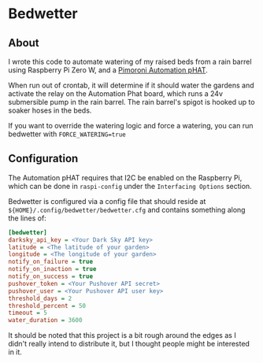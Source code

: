 
# Bedwetter

## About

I wrote this code to automate watering of my raised beds from a rain barrel using
Raspberry Pi Zero W, and a [Pimoroni Automation pHAT](https://shop.pimoroni.com/products/automation-phat).

When run out of crontab, it will determine if it should water the gardens and activate
the relay on the Automation Phat board, which runs a 24v submersible pump in the rain barrel.
The rain barrel's spigot is hooked up to soaker hoses in the beds.

If you want to override the watering logic and force a watering, you can run bedwetter with `FORCE_WATERING=true`

## Configuration

The Automation pHAT requires that I2C be enabled on the Raspberry Pi, which can be done in `raspi-config`
under the `Interfacing Options` section.

Bedwetter is configured via a config file that should reside at `${HOME}/.config/bedwetter/bedwetter.cfg`
and contains something along the lines of:

```ini
[bedwetter]
darksky_api_key = <Your Dark Sky API key>
latitude = <The latitude of your garden>
longitude = <The longitude of your garden>
notify_on_failure = true
notify_on_inaction = true
notify_on_success = true
pushover_token = <Your Pushover API secret>
pushover_user = <Your Pushover API user key>
threshold_days = 2
threshold_percent = 50
timeout = 5
water_duration = 3600
```

It should be noted that this project is a bit rough around the edges as I didn't really
intend to distribute it, but I thought people might be interested in it.
